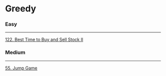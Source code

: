 # Greedy

### Easy
---
[122. Best Time to Buy and Sell Stock II](solutions/0122-Best%20Time%20to%20Buy%20and%20Sell%20Stock%20II.md)</br>

### Medium
---
[55. Jump Game](solutions/0055-Jump%20Game.md)</br>